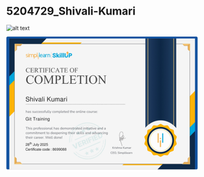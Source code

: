 # 5204729_Shivali-Kumari
![alt text]()

<img src="https://github.com/Shivali20Kumari/5204729_Shivali-Kumari/blob/main/Git/GIT%20Certificate.jpg" alt="image">